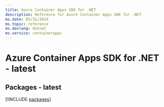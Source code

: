 ```yaml
---
title: Azure Container Apps SDK for .NET
description: Reference for Azure Container Apps SDK for .NET
ms.date: 05/31/2024
ms.topic: reference
ms.devlang: dotnet
ms.service: containerapps
---
```

# Azure Container Apps SDK for .NET - latest
## Packages - latest
[!INCLUDE [packages](container-apps-index.md)]